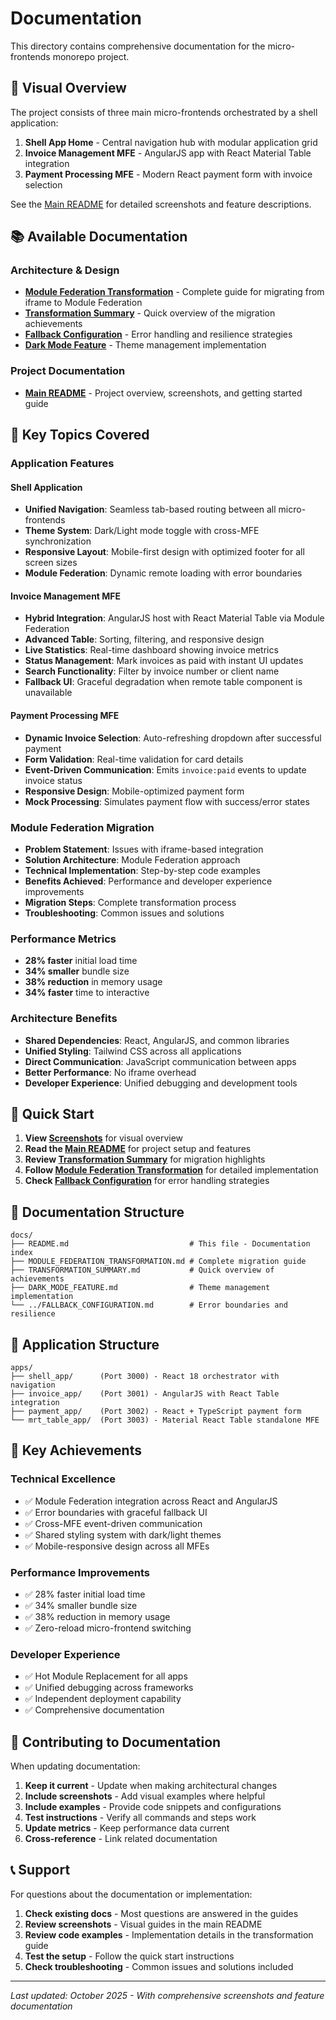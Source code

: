 # Documentation

This directory contains comprehensive documentation for the micro-frontends monorepo project.

## 🎨 Visual Overview

The project consists of three main micro-frontends orchestrated by a shell application:

1. **Shell App Home** - Central navigation hub with modular application grid
2. **Invoice Management MFE** - AngularJS app with React Material Table integration
3. **Payment Processing MFE** - Modern React payment form with invoice selection

See the [Main README](../README.md) for detailed screenshots and feature descriptions.

## 📚 Available Documentation

### Architecture & Design
- **[Module Federation Transformation](./MODULE_FEDERATION_TRANSFORMATION.md)** - Complete guide for migrating from iframe to Module Federation
- **[Transformation Summary](./TRANSFORMATION_SUMMARY.md)** - Quick overview of the migration achievements
- **[Fallback Configuration](../FALLBACK_CONFIGURATION.md)** - Error handling and resilience strategies
- **[Dark Mode Feature](./DARK_MODE_FEATURE.md)** - Theme management implementation

### Project Documentation
- **[Main README](../README.md)** - Project overview, screenshots, and getting started guide

## 🎯 Key Topics Covered

### Application Features

#### **Shell Application**
- **Unified Navigation**: Seamless tab-based routing between all micro-frontends
- **Theme System**: Dark/Light mode toggle with cross-MFE synchronization
- **Responsive Layout**: Mobile-first design with optimized footer for all screen sizes
- **Module Federation**: Dynamic remote loading with error boundaries

#### **Invoice Management MFE**
- **Hybrid Integration**: AngularJS host with React Material Table via Module Federation
- **Advanced Table**: Sorting, filtering, and responsive design
- **Live Statistics**: Real-time dashboard showing invoice metrics
- **Status Management**: Mark invoices as paid with instant UI updates
- **Search Functionality**: Filter by invoice number or client name
- **Fallback UI**: Graceful degradation when remote table component is unavailable

#### **Payment Processing MFE**
- **Dynamic Invoice Selection**: Auto-refreshing dropdown after successful payment
- **Form Validation**: Real-time validation for card details
- **Event-Driven Communication**: Emits `invoice:paid` events to update invoice status
- **Responsive Design**: Mobile-optimized payment form
- **Mock Processing**: Simulates payment flow with success/error states

### Module Federation Migration
- **Problem Statement**: Issues with iframe-based integration
- **Solution Architecture**: Module Federation approach
- **Technical Implementation**: Step-by-step code examples
- **Benefits Achieved**: Performance and developer experience improvements
- **Migration Steps**: Complete transformation process
- **Troubleshooting**: Common issues and solutions

### Performance Metrics
- **28% faster** initial load time
- **34% smaller** bundle size
- **38% reduction** in memory usage
- **34% faster** time to interactive

### Architecture Benefits
- **Shared Dependencies**: React, AngularJS, and common libraries
- **Unified Styling**: Tailwind CSS across all applications
- **Direct Communication**: JavaScript communication between apps
- **Better Performance**: No iframe overhead
- **Developer Experience**: Unified debugging and development tools

## 🚀 Quick Start

1. **View [Screenshots](../README.md#-application-screenshots)** for visual overview
2. **Read the [Main README](../README.md)** for project setup and features
3. **Review [Transformation Summary](./TRANSFORMATION_SUMMARY.md)** for migration highlights
4. **Follow [Module Federation Transformation](./MODULE_FEDERATION_TRANSFORMATION.md)** for detailed implementation
5. **Check [Fallback Configuration](../FALLBACK_CONFIGURATION.md)** for error handling strategies

## 📖 Documentation Structure

```
docs/
├── README.md                           # This file - Documentation index
├── MODULE_FEDERATION_TRANSFORMATION.md # Complete migration guide
├── TRANSFORMATION_SUMMARY.md           # Quick overview of achievements
├── DARK_MODE_FEATURE.md                # Theme management implementation
└── ../FALLBACK_CONFIGURATION.md        # Error boundaries and resilience
```

## 🎨 Application Structure

```
apps/
├── shell_app/      (Port 3000) - React 18 orchestrator with navigation
├── invoice_app/    (Port 3001) - AngularJS with React Table integration
├── payment_app/    (Port 3002) - React + TypeScript payment form
└── mrt_table_app/  (Port 3003) - Material React Table standalone MFE
```

## 🔑 Key Achievements

### **Technical Excellence**
- ✅ Module Federation integration across React and AngularJS
- ✅ Error boundaries with graceful fallback UI
- ✅ Cross-MFE event-driven communication
- ✅ Shared styling system with dark/light themes
- ✅ Mobile-responsive design across all MFEs

### **Performance Improvements**
- ✅ 28% faster initial load time
- ✅ 34% smaller bundle size
- ✅ 38% reduction in memory usage
- ✅ Zero-reload micro-frontend switching

### **Developer Experience**
- ✅ Hot Module Replacement for all apps
- ✅ Unified debugging across frameworks
- ✅ Independent deployment capability
- ✅ Comprehensive documentation

## 🤝 Contributing to Documentation

When updating documentation:

1. **Keep it current** - Update when making architectural changes
2. **Include screenshots** - Add visual examples where helpful
3. **Include examples** - Provide code snippets and configurations
4. **Test instructions** - Verify all commands and steps work
5. **Update metrics** - Keep performance data current
6. **Cross-reference** - Link related documentation

## 📞 Support

For questions about the documentation or implementation:

1. **Check existing docs** - Most questions are answered in the guides
2. **Review screenshots** - Visual guides in the main README
3. **Review code examples** - Implementation details in the transformation guide
4. **Test the setup** - Follow the quick start instructions
5. **Check troubleshooting** - Common issues and solutions included

---

*Last updated: October 2025 - With comprehensive screenshots and feature documentation*
